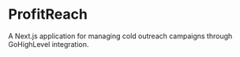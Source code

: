 # ProfitReach
A Next.js application for managing cold outreach campaigns through GoHighLevel integration.
